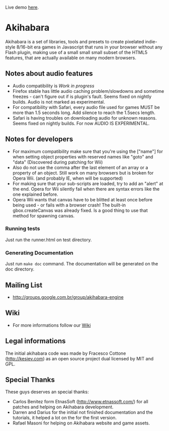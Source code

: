 Live demo [here](https://jumpjack.github.io/akihabara/test/runner.html).


Akihabara
=========

Akihabara is a set of libraries, tools and presets to create pixelated indie-style 8/16-bit era games in Javascript that runs in your browser without any Flash plugin, making use of a small small small subset of the HTML5 features, that are actually available on many modern browsers.

Notes about audio features
--------------------------

* Audio compatibility is *Work in progress*
* Firefox stable has little audio caching problem/slowdowns and sometime freezes - can't figure out if is plugin's fault. Seems fixed on nightly builds. Audio is not marked as experimental.
* For compatibility with Safari, every audio file used for games MUST be more than 1.5 seconds long. Add silence to reach the 1.5secs length.
* Safari is having troubles on downloading audio for unknown reasons. Seems fixed on nightly builds. For now AUDIO IS EXPERIMENTAL.

Notes for developers
--------------------

* For maximum compatibility make sure that you're using the ["name"] for when setting object properties with reserved names like "goto" and "data" (Discovered during patching for Wii)
* Also do not use the comma after the last element of an array or a property of an object. Still work on many browsers but is broken for Opera Wii. (and probably IE, when will be supported)
* For making sure that your sub-scripts are loaded, try to add an "alert" at the end. Opera for Wii silently fail when there are syntax errors like the one explained before.
* Opera Wii wants that canvas have to be blitted at least once before being used - or fails with a browser crash! The built-in gbox.createCanvas was already fixed. Is a good thing to use that method for spawning canvas.

### Running tests

Just run the runner.html on test directory.

### Generating Documentation

Just run `make doc` command. The documentation will be generated on the doc directory.

Mailing List
------------

* http://groups.google.com.br/group/akihabara-engine

Wiki
----

* For more informations follow our [Wiki](https://github.com/akihabara/akihabara/wiki)

Legal informations
------------------

The initial akihabara code was made by Fracesco Cottone (http://kesiev.com) as an open source project dual licensed by MIT and GPL.

Special Thanks
--------------

These guys deserves an special thanks:

* Carlos Benitez form EtnasSoft (http://www.etnassoft.com/) for all patches and helping on Akihabara development.
* Darren and Darius for the initial not finished documentation and the tutorials, it helped a lot on the for the first version.
* Rafael Masoni for helping on Akihabara website and game assets.
